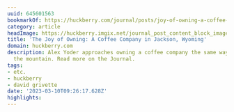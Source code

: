 ```yaml
---
uuid: 645601563
bookmarkOf: https://huckberry.com/journal/posts/joy-of-owning-a-coffee-company
category: article
headImage: https://huckberry.imgix.net/journal_post_content_block_images/000/006/778/images/original/new-joo-hero.jpg
title: 'The Joy of Owning: A Coffee Company in Jackson, Wyoming'
domain: huckberry.com
description: Alex Yoder approaches owning a coffee company the same way he carves
  the mountain. Read more on the Journal.
tags:
- etc.
- huckberry
- david grivette
date: '2023-03-10T09:26:17.628Z'
highlights: 
---
```



